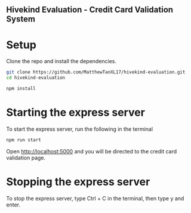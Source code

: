 ## Hivekind Evaluation - Credit Card Validation System

# Setup

Clone the repo and install the dependencies.

```bash
git clone https://github.com/MatthewTanXL17/hivekind-evaluation.git
cd hivekind-evaluation
```

```bash
npm install
```

# Starting the express server

To start the express server, run the following in the terminal

```bash
npm run start
```

Open [http://localhost:5000](http://localhost:5000) and you will be directed to the credit card validation page.

# Stopping the express server

To stop the express server, type Ctrl + C in the terminal, then type y and enter.
